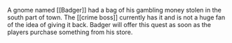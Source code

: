 A gnome named [[Badger]] had a bag of his gambling money stolen in the south part of town. The [[crime boss]] currently has it and is not a huge fan of the idea of giving it back. Badger will offer this quest as soon as the players purchase something from his store.